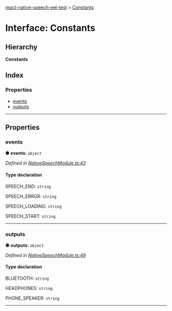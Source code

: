 [react-native-speech-eel-test](../README.md) > [Constants](../interfaces/constants.md)

# Interface: Constants

## Hierarchy

**Constants**

## Index

### Properties

* [events](constants.md#events)
* [outputs](constants.md#outputs)

---

## Properties

<a id="events"></a>

###  events

**● events**: *`object`*

*Defined in [NativeSpeechModule.ts:43](https://github.com/ericlewis/react-native-speech/blob/f509ee8/src/NativeSpeechModule.ts#L43)*

#### Type declaration

 SPEECH_END: `string`

 SPEECH_ERROR: `string`

 SPEECH_LOADING: `string`

 SPEECH_START: `string`

___
<a id="outputs"></a>

###  outputs

**● outputs**: *`object`*

*Defined in [NativeSpeechModule.ts:49](https://github.com/ericlewis/react-native-speech/blob/f509ee8/src/NativeSpeechModule.ts#L49)*

#### Type declaration

 BLUETOOTH: `string`

 HEADPHONES: `string`

 PHONE_SPEAKER: `string`

___

